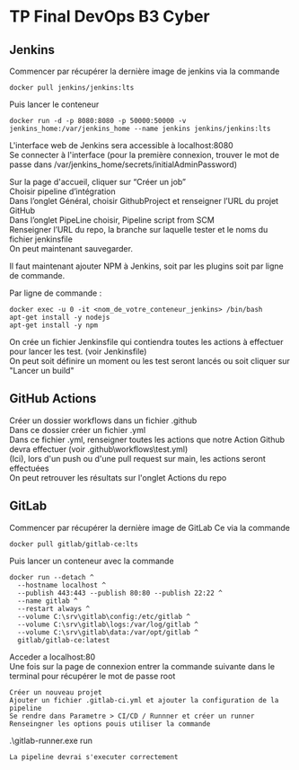 # TP Final DevOps B3 Cyber

## Jenkins
Commencer par récupérer la dernière image de jenkins via la commande  
```docker
docker pull jenkins/jenkins:lts
```

Puis lancer le conteneur  
```docker
docker run -d -p 8080:8080 -p 50000:50000 -v jenkins_home:/var/jenkins_home --name jenkins jenkins/jenkins:lts
```

L'interface web de Jenkins sera accessible à localhost:8080  
Se connecter à l'interface (pour la première connexion, trouver le mot de passe dans /var/jenkins_home/secrets/initialAdminPassword)  

Sur la page d'accueil, cliquer sur “Créer un job”  
Choisir pipeline d’intégration  
Dans l’onglet Général, choisir GithubProject et renseigner l’URL du projet GitHub  
Dans l’onglet PipeLine choisir, Pipeline script from SCM  
Renseigner l’URL du repo, la branche sur laquelle tester et le noms du fichier jenkinsfile  
On peut maintenant sauvegarder.  

Il faut maintenant ajouter NPM à Jenkins, soit par les plugins soit par ligne de commande.  

Par ligne de commande :   
```
docker exec -u 0 -it <nom_de_votre_conteneur_jenkins> /bin/bash
apt-get install -y nodejs
apt-get install -y npm
```

On crée un fichier Jenkinsfile qui contiendra toutes les actions à effectuer pour lancer les test. (voir Jenkinsfile)  
On peut soit définire un moment ou les test seront lancés ou soit cliquer sur "Lancer un build"  


## GitHub Actions

Créer un dossier workflows dans un fichier .github  
Dans ce dossier créer un fichier .yml  
Dans ce fichier .yml, renseigner toutes les actions que notre Action Github devra effectuer (voir .github\workflows\test.yml)  
(Ici), lors d'un push ou d'une pull request sur main, les actions seront effectuées  
On peut retrouver les résultats sur l'onglet Actions du repo  


## GitLab
Commencer par récupérer la dernière image de GitLab Ce via la commande  
```docker
docker pull gitlab/gitlab-ce:lts
```
Puis lancer un conteneur avec la commande 
```
docker run --detach ^
  --hostname localhost ^
  --publish 443:443 --publish 80:80 --publish 22:22 ^
  --name gitlab ^
  --restart always ^
  --volume C:\srv\gitlab\config:/etc/gitlab ^
  --volume C:\srv\gitlab\logs:/var/log/gitlab ^
  --volume C:\srv\gitlab\data:/var/opt/gitlab ^
  gitlab/gitlab-ce:latest
```
Acceder a localhost:80  
Une fois sur la page de connexion entrer la commande suivante dans le terminal pour récupérer le mot de passe root
```
Créer un nouveau projet  
Ajouter un fichier .gitlab-ci.yml et ajouter la configuration de la pipeline  
Se rendre dans Parametre > CI/CD / Runnner et créer un runner
Renseingner les options pouis utiliser la commande
```
.\gitlab-runner.exe run
```
La pipeline devrai s'executer correctement